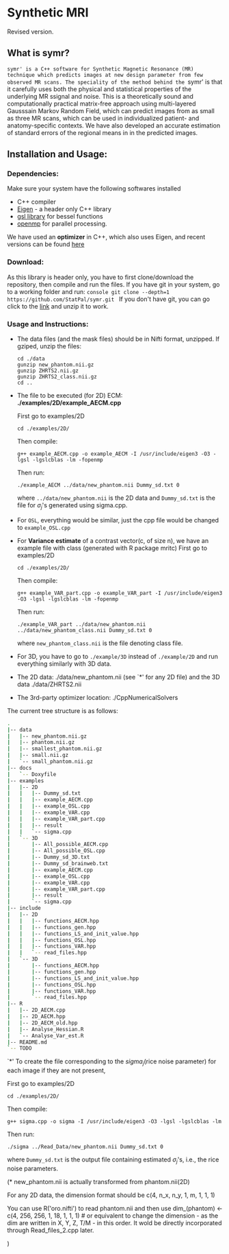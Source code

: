 # Synthetic MRI

Revised version.

## What is symr?

`symr' is a C++ software for Synthetic Magnetic Resonance (MR) technique which predicts images at new design parameter from few observed MR scans. The speciality of the method behind the `symr' is that it carefully uses both the physical and statistical properties of the underlying MR ssignal and noise. This is a theoretically sound and computationally practical matrix-free approach using multi-layered Gausssain Markov Random Field, which can predict images from as small as three MR scans, which can be used in individualized patient- and anatomy-specific contexts. We have also developed an accurate estimation of standard errors of the regional means in in the predicted images. 



## Installation and Usage:

### Dependencies:
Make sure your system have the following softwares installed
* C++ compiler
* [Eigen](http://eigen.tuxfamily.org/) - a header only C++ library
* [gsl library](https://www.gnu.org/software/gsl/) for bessel functions 
* [openmp](https://www.openmp.org/) for parallel processing.

We have used an **optimizer** in C++, which also uses Eigen, and recent versions can be found [here](https://github.com/PatWie/CppNumericalSolvers)

### Download:
As this library is header only, you have to first clone/download the repository, then compile and run the files. 
If you have git in your system, go to a working folder and run:
	```console
	git clone --depth=1 https://github.com/StatPal/symr.git
	```
If you don't have git, you can go click to the [link](https://github.com/StatPal/symr.git) and unzip it to work. 



### Usage and Instructions:

* The data files (and the mask files) should be in Nifti format, unzipped. 
	If gziped, unzip the files: 
	```console 
	cd ./data
	gunzip new_phantom.nii.gz
	gunzip ZHRTS2.nii.gz
	gunzip ZHRTS2_class.nii.gz
	cd ..
	```


* The file to be executed (for 2D) ECM: **./examples/2D/example_AECM.cpp**
    
    First go to examples/2D
    ```console
    cd ./examples/2D/
    ``` 
    Then compile:
    ```console
    g++ example_AECM.cpp -o example_AECM -I /usr/include/eigen3 -O3 -lgsl -lgslcblas -lm -fopenmp
    ```
    Then run:
    ```console
    ./example_AECM ../data/new_phantom.nii Dummy_sd.txt 0
    ```
    where `../data/new_phantom.nii` is the 2D data and `Dummy_sd.txt` is the file for $\sigma_j$'s generated using sigma.cpp.

* For `OSL`, everything would be similar, just the cpp file would be changed to `example_OSL.cpp` 

* For **Variance estimate** of a contrast vector(c, of size n), we have an example file with class (generated with R package mritc)
	First go to examples/2D
    ```console
    cd ./examples/2D/
    ``` 
    Then compile:
    ```console
    g++ example_VAR_part.cpp -o example_VAR_part -I /usr/include/eigen3 -O3 -lgsl -lgslcblas -lm -fopenmp
    ```
    Then run:
    ```console
    ./example_VAR_part ../data/new_phantom.nii ../data/new_phantom_class.nii Dummy_sd.txt 0
    ```
    where `new_phantom_class.nii` is the file denoting class file. 



* For 3D, you have to go to `./example/3D` instead of `./example/2D` and run everything similarly with 3D data. 



* The 2D data: ./data/new_phantom.nii (see `*' for any 2D file)
  and the 3D data ./data/ZHRTS2.nii


* The 3rd-party optimizer location: ./CppNumericalSolvers


The current tree structure is as follows:
```bash
.
|-- data
|   |-- new_phantom.nii.gz
|   |-- phantom.nii.gz
|   |-- smallest_phantom.nii.gz
|   |-- small.nii.gz
|   `-- small_phantom.nii.gz
|-- docs
|   `-- Doxyfile
|-- examples
|   |-- 2D
|   |   |-- Dummy_sd.txt
|   |   |-- example_AECM.cpp
|   |   |-- example_OSL.cpp
|   |   |-- example_VAR.cpp
|   |   |-- example_VAR_part.cpp
|   |   |-- result
|   |   `-- sigma.cpp
|   `-- 3D
|       |-- All_possible_AECM.cpp
|       |-- All_possible_OSL.cpp
|       |-- Dummy_sd_3D.txt
|       |-- Dummy_sd_brainweb.txt
|       |-- example_AECM.cpp
|       |-- example_OSL.cpp
|       |-- example_VAR.cpp
|       |-- example_VAR_part.cpp
|       |-- result
|       `-- sigma.cpp
|-- include
|   |-- 2D
|   |   |-- functions_AECM.hpp
|   |   |-- functions_gen.hpp
|   |   |-- functions_LS_and_init_value.hpp
|   |   |-- functions_OSL.hpp
|   |   |-- functions_VAR.hpp
|   |   `-- read_files.hpp
|   `-- 3D
|       |-- functions_AECM.hpp
|       |-- functions_gen.hpp
|       |-- functions_LS_and_init_value.hpp
|       |-- functions_OSL.hpp
|       |-- functions_VAR.hpp
|       `-- read_files.hpp
|-- R
|   |-- 2D_AECM.cpp
|   |-- 2D_AECM.hpp
|   |-- 2D_AECM_old.hpp
|   |-- Analyse_Hessian.R
|   `-- Analyse_Var_est.R
|-- README.md
`-- TODO

```



`*' 
To create the file corresponding to the $sigma_j$(rice noise parameter) for each image if they are not present,

First go to examples/2D
```console
cd ./examples/2D/
``` 
Then compile:
```console
g++ sigma.cpp -o sigma -I /usr/include/eigen3 -O3 -lgsl -lgslcblas -lm
```
Then run:
```console
./sigma ../Read_Data/new_phantom.nii Dummy_sd.txt 0
```
where `Dummy_sd.txt` is the output file containing estimated $\sigma_j$'s, i.e., the rice noise parameters. 



(* new_phantom.nii is actually transformed from phantom.nii(2D)

For any 2D data, the dimension format should be c(4, n_x, n_y, 1, m, 1, 1, 1)

You can use R('oro.nifti') to read phantom.nii and then use
dim_(phantom) <- c(4, 256, 256, 1, 18, 1, 1, 1) # or equivalent
to change the dimension - as the dim are written in X, Y, Z, T/M - in this order.
It wold be directly incorporated through Read_files_2.cpp later. 

)
